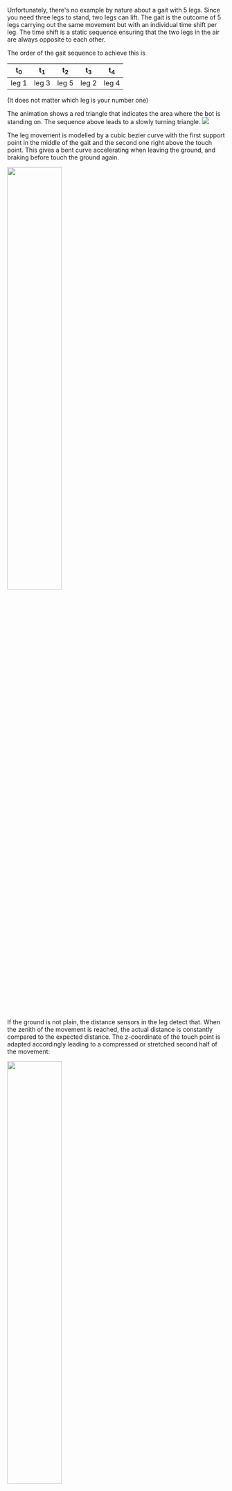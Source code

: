Unfortunately, there's no example by nature about a gait with 5 legs. Since you need three legs to stand, two legs can lift. The gait is the outcome of 5 legs carrying out the same movement but with an individual time shift per leg. The time shift is a static sequence ensuring that the two legs in the air are always opposite to each other. 

The order of the gait sequence to achieve this is 

| t<sub>0</sub>| t<sub>1</sub> | t<sub>2</sub>| t<sub>3</sub>  | t<sub>4</sub>  |
|------------  | --------------| ------------ | -------------- | -------------- | 
| leg 1        | leg 3         | leg 5        | leg 2          | leg 4          |


(It does not matter which leg is your number one)

The animation shows a red triangle that indicates the area where the bot is standing on. The sequence above leads to a slowly turning triangle.
<img src="../videos/gaittimeshift.gif"/>


The leg movement is modelled by a cubic bezier curve with the first support point in the middle of the gait and the second one right above the touch point. This gives a bent curve accelerating when leaving the ground, and braking before touch the ground again.

<img width="50%" src="../images/leg-movement.png"/>

If the ground is not plain, the distance sensors in the leg detect that. When the zenith of the movement is reached, the actual distance is constantly compared to the expected distance. The z-coordinate of the touch point is adapted accordingly leading to a compressed or stretched second half of the movement:

<img width="50%" src="../images/leg-movement-terrain.png"/>
